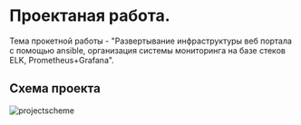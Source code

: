 # Проектаная работа. 

Тема прокетной работы - "Развертывание инфраструктуры веб портала с помощью ansible, организация системы мониторинга на базе стеков ELK, Prometheus+Grafana".

## Схема проекта 

![projectscheme](https://user-images.githubusercontent.com/98832702/188458551-7cb4c83b-feb5-4ec0-b805-a38014d41ebf.jpg)


